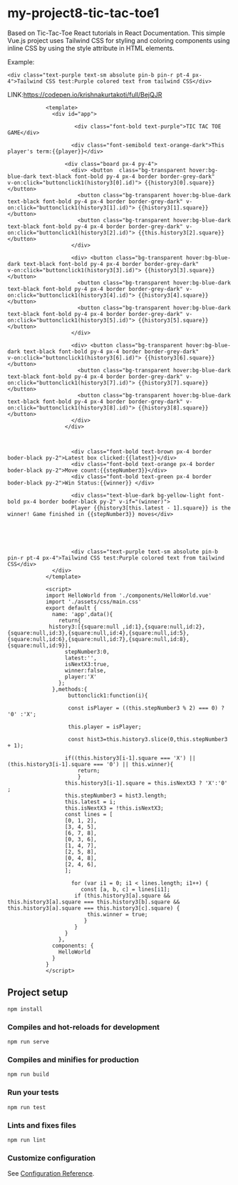 # my-project8-tic-tac-toe1
Based on Tic-Tac-Toe React tutorials in React Documentation.
This simple Vue.js project uses Tailwind CSS for styling and coloring components using inline CSS by using the style attribute in HTML elements.


Example:
```
<div class="text-purple text-sm absolute pin-b pin-r pt-4 px-4">Tailwind CSS test:Purple colored text from tailwind CSS</div>
```
LINK:https://codepen.io/krishnakurtakoti/full/BejQJR



                <template>
                  <div id="app">

                         <div class="font-bold text-purple">TIC TAC TOE GAME</div>

                        <div class="font-semibold text-orange-dark">This player's term:{{player}}</div>

                      <div class="board px-4 py-4">
                        <div> <button  class="bg-transparent hover:bg-blue-dark text-black font-bold py-4 px-4 border border-grey-dark"                               v-on:click="buttonclick1(history3[0].id)"> {{history3[0].square}}</button>
                          <button class="bg-transparent hover:bg-blue-dark text-black font-bold py-4 px-4 border border-grey-dark" v-                                 on:click="buttonclick1(history3[1].id)"> {{history3[1].square}}</button>
                          <button class="bg-transparent hover:bg-blue-dark text-black font-bold py-4 px-4 border border-grey-dark" v-                                 on:click="buttonclick1(history3[2].id)"> {{this.history3[2].square}}</button>
                        </div>

                        <div> <button class="bg-transparent hover:bg-blue-dark text-black font-bold py-4 px-4 border border-grey-dark"                                v-on:click="buttonclick1(history3[3].id)"> {{history3[3].square}}</button>
                          <button class="bg-transparent hover:bg-blue-dark text-black font-bold py-4 px-4 border border-grey-dark" v-                               on:click="buttonclick1(history3[4].id)"> {{history3[4].square}}</button>
                          <button class="bg-transparent hover:bg-blue-dark text-black font-bold py-4 px-4 border border-grey-dark" v-                               on:click="buttonclick1(history3[5].id)"> {{history3[5].square}}</button>
                        </div>

                        <div> <button class="bg-transparent hover:bg-blue-dark text-black font-bold py-4 px-4 border border-grey-dark"                            v-on:click="buttonclick1(history3[6].id)"> {{history3[6].square}}</button>
                          <button class="bg-transparent hover:bg-blue-dark text-black font-bold py-4 px-4 border border-grey-dark" v-                             on:click="buttonclick1(history3[7].id)"> {{history3[7].square}}</button>
                          <button class="bg-transparent hover:bg-blue-dark text-black font-bold py-4 px-4 border border-grey-dark" v-                             on:click="buttonclick1(history3[8].id)"> {{history3[8].square}}</button>
                        </div>
                      </div>



                        <div class="font-bold text-brown px-4 border boder-black py-2">Latest box clicked:{{latest}}</div>
                        <div class="font-bold text-orange px-4 border boder-black py-2">Move count:{{stepNumber3}}</div>
                        <div class="font-bold text-green px-4 border boder-black py-2">Win Status:{{winner}} </div>

                        <div class="text-blue-dark bg-yellow-light font-bold px-4 border boder-black py-2" v-if="(winner)">
                        Player {{history3[this.latest - 1].square}} is the winner! Game finished in {{stepNumber3}} moves</div>





                        <div class="text-purple text-sm absolute pin-b pin-r pt-4 px-4">Tailwind CSS test:Purple colored text from tailwind CSS</div>
                  </div>
                </template>

                <script>
                import HelloWorld from './components/HelloWorld.vue'
                import './assets/css/main.css'
                export default {
                  name: 'app',data(){
                    return{
                 history3:[{square:null ,id:1},{square:null,id:2},{square:null,id:3},{square:null,id:4},{square:null,id:5},{square:null,id:6},{square:null,id:7},{square:null,id:8},{square:null,id:9}],
                      stepNumber3:0,
                      latest:'',
                      isNextX3:true,
                      winner:false,
                      player:'X'
                    };
                  },methods:{
                       buttonclick1:function(i){

                       const isPlayer = ((this.stepNumber3 % 2) === 0) ? '0' :'X';

                       this.player = isPlayer;

                       const hist3=this.history3.slice(0,this.stepNumber3 + 1);

                      if((this.history3[i-1].square === 'X') ||(this.history3[i-1].square === '0') || this.winner){
                          return;
                          }
                      this.history3[i-1].square = this.isNextX3 ? 'X':'0' ;
                      this.stepNumber3 = hist3.length;
                      this.latest = i;
                      this.isNextX3 = !this.isNextX3;
                      const lines = [
                      [0, 1, 2],
                      [3, 4, 5],
                      [6, 7, 8],
                      [0, 3, 6],
                      [1, 4, 7],
                      [2, 5, 8],
                      [0, 4, 8],
                      [2, 4, 6],
                      ];

                        for (var i1 = 0; i1 < lines.length; i1++) {
                           const [a, b, c] = lines[i1];
                         if (this.history3[a].square && this.history3[a].square === this.history3[b].square && this.history3[a].square === this.history3[c].square) {
                             this.winner = true;
                            }
                         }
                      }
                    },
                  components: {
                    HelloWorld
                  }
                }
                </script>

## Project setup
```
npm install
```

### Compiles and hot-reloads for development
```
npm run serve
```

### Compiles and minifies for production
```
npm run build
```

### Run your tests
```
npm run test
```

### Lints and fixes files
```
npm run lint
```

### Customize configuration
See [Configuration Reference](https://cli.vuejs.org/config/).
